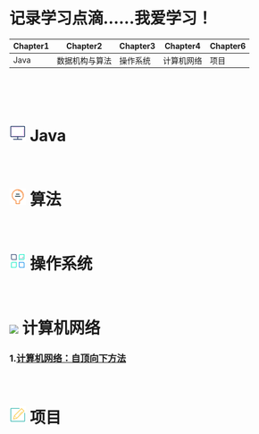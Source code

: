 

# 记录学习点滴……我爱学习！


| Chapter1 | Chapter2  | Chapter3| Chapter4 |Chapter6|
|--------|-------------|---------|----------|--------|
|   Java  | 数据机构与算法| 操作系统  | 计算机网络|  项目   |



&emsp;

&emsp;

# ![](https://github.com/zihaopang/Backen-develope/blob/master/pics/%E6%98%BE%E7%A4%BA%E5%99%A8-01.png) Java

&emsp;

# ![](https://github.com/zihaopang/Backen-develope/blob/master/pics/%E7%81%AF%E6%B3%A1-01.png) 算法

&emsp;

# ![](https://github.com/zihaopang/Backen-develope/blob/master/pics/%E7%AE%A1%E7%90%86-01.png) 操作系统

&emsp;

# ![](https://github.com/zihaopang/Backen-develope/blob/master/pics/%E4%BA%91-01.png) 计算机网络

### 1.[计算机网络：自顶向下方法](https://github.com/zihaopang/Big-data/blob/master/network/%E8%87%AA%E9%A1%B6%E5%90%91%E4%B8%8B%E7%9B%AE%E5%BD%95.md)

&emsp;

# ![](https://github.com/zihaopang/Backen-develope/blob/master/pics/%E7%94%BB%E6%9D%BF-01.png) 项目
